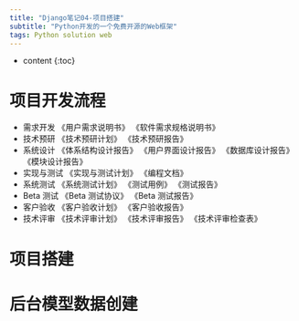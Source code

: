 ```yaml
---
title: "Django笔记04-项目搭建"
subtitle: "Python开发的一个免费开源的Web框架"
tags: Python solution web
---
```




* content
{:toc}




# 项目开发流程
- 需求开发 
《用户需求说明书》
《软件需求规格说明书》
- 技术预研
《技术预研计划》
《技术预研报告》
- 系统设计
《体系结构设计报告》
《用户界面设计报告》
《数据库设计报告》
《模块设计报告》
- 实现与测试
《实现与测试计划》
《编程文档》
- 系统测试
《系统测试计划》
《测试用例》
《测试报告》
- Beta 测试
《Beta 测试协议》
《Beta 测试报告》
- 客户验收 《客户验收计划》
《客户验收报告》
- 技术评审
《技术评审计划》
《技术评审报告》
《技术评审检查表》
# 项目搭建

# 后台模型数据创建
